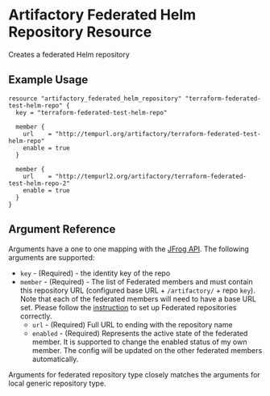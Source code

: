 # Artifactory Federated Helm Repository Resource

Creates a federated Helm repository

## Example Usage

```hcl
resource "artifactory_federated_helm_repository" "terraform-federated-test-helm-repo" {
  key = "terraform-federated-test-helm-repo"

  member {
    url    = "http://tempurl.org/artifactory/terraform-federated-test-helm-repo"
    enable = true
  }

  member {
    url    = "http://tempurl2.org/artifactory/terraform-federated-test-helm-repo-2"
    enable = true
  }
}
```

## Argument Reference

Arguments have a one to one mapping with the [JFrog API](https://www.jfrog.com/confluence/display/JFROG/Repository+Configuration+JSON#RepositoryConfigurationJSON-FederatedRepository). The following arguments are supported:

* `key` - (Required) - the identity key of the repo
* `member` - (Required) - The list of Federated members and must contain this repository URL (configured base URL + `/artifactory/` + repo `key`). Note that each of the federated members will need to have a base URL set. Please follow the [instruction](https://www.jfrog.com/confluence/display/JFROG/Working+with+Federated+Repositories#WorkingwithFederatedRepositories-SettingUpaFederatedRepository) to set up Federated repositories correctly.
    * `url` - (Required) Full URL to ending with the repository name
    * `enabled` - (Required) Represents the active state of the federated member. It is supported to change the enabled status of my own member. The config will be updated on the other federated members automatically.

Arguments for federated repository type closely matches the arguments for local generic repository type.
